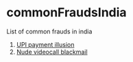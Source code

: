 # commonFraudsIndia
List of common frauds in india

1. [ UPI payment illusion ](/list/UPI-payment-illusion.md)
2. [ Nude videocall blackmail ](/list/Nude-videocall-blackmail.md)
